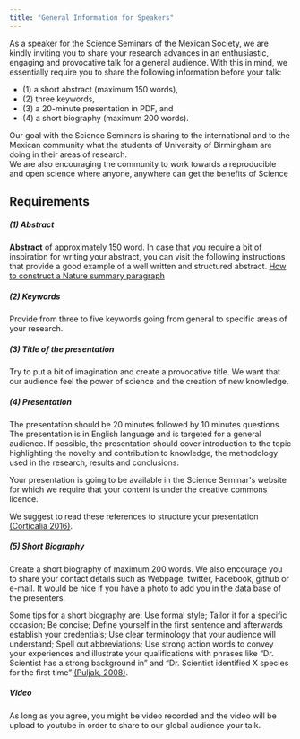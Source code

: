 ```yaml
---
title: "General Information for Speakers"
---
```


As a speaker for the Science Seminars of the Mexican Society,
we are kindly inviting you to share your research advances in an
enthusiastic, engaging and provocative talk for a general audience.
With this in mind, we essentially require you to share the following information
before your talk:
* (1) a short abstract (maximum 150 words),
* (2) three keywords,
* (3) a 20-minute presentation in PDF, and
* (4) a short biography (maximum 200 words).

Our goal with the Science Seminars is sharing to the international and to the
Mexican community what the students of University of Birmingham are doing in
their areas of research.  
We are also encouraging the community to work towards a reproducible and open
science where anyone, anywhere can get the benefits of Science

## Requirements

##### (1) Abstract

**Abstract** of approximately 150 word. In case that you require a bit of
inspiration for writing your abstract, you can visit the following instructions
that provide a good example of a well written and structured abstract.
[How to construct a Nature summary paragraph](https://github.com/MexicanSocietyUoB/Seminars/blob/master/assets/presentations/Letter_bold_para.pdf)

##### (2) Keywords
Provide from three to five keywords going from general to specific areas of your research.

##### (3) Title of the presentation
Try to put a bit of imagination and create a provocative title.
We want that our audience feel the power of science and the creation of new knowledge.

##### (4) Presentation
The presentation should be 20 minutes followed by 10
minutes questions. The presentation is in English language and is targeted for a
general audience.
If possible, the presentation should cover introduction to the topic highlighting
the novelty and contribution to knowledge, the methodology used in the research,
results and conclusions.

Your presentation is going to be available in the Science Seminar's
website for which we require that your content is under the creative commons licence.

We suggest to read these references to structure your presentation
[(Corticalia 2016)](https://corticalia.wordpress.com/2016/06/19/how-to-structure-a-presentation/).

##### (5) Short Biography
Create a short biography of maximum 200 words. We also encourage you to share your
contact details such as Webpage, twitter, Facebook, github or e-mail.
It would be nice if you have a photo to add you in the data base of the presenters.

Some tips for a short biography are: Use formal style; Tailor it for a specific occasion;
Be concise; Define yourself in the first sentence and afterwards establish your credentials;
Use clear terminology that your audience will understand; Spell out abbreviations;
Use strong action words to convey your experiences and illustrate your qualifications with phrases
like “Dr. Scientist has a strong background in” and “Dr. Scientist identified
X species for the first time”
[(Puljak, 2008)](http://www.labtimes.org/labtimes/method/methods/2008_02.lasso).


##### Video
As long as you agree, you might be video recorded and the video will be upload to
youtube in order to share to our global audience your talk.
